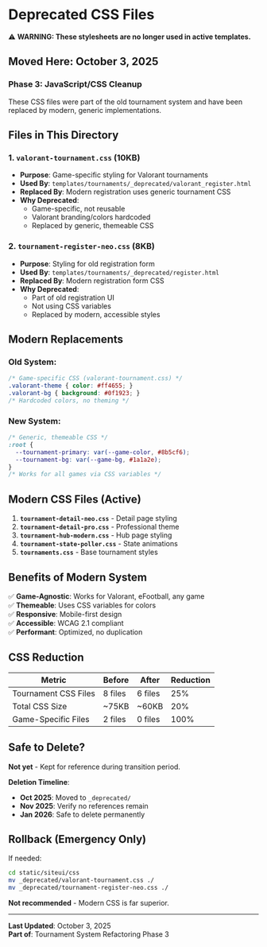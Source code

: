 # Deprecated CSS Files

⚠️ **WARNING: These stylesheets are no longer used in active templates.**

## Moved Here: October 3, 2025

### Phase 3: JavaScript/CSS Cleanup

These CSS files were part of the old tournament system and have been replaced by modern, generic implementations.

## Files in This Directory

### 1. `valorant-tournament.css` (10KB)
- **Purpose**: Game-specific styling for Valorant tournaments
- **Used By**: `templates/tournaments/_deprecated/valorant_register.html`
- **Replaced By**: Modern registration uses generic tournament CSS
- **Why Deprecated**: 
  - Game-specific, not reusable
  - Valorant branding/colors hardcoded
  - Replaced by generic, themeable CSS

### 2. `tournament-register-neo.css` (8KB)
- **Purpose**: Styling for old registration form
- **Used By**: `templates/tournaments/_deprecated/register.html`
- **Replaced By**: Modern registration form CSS
- **Why Deprecated**:
  - Part of old registration UI
  - Not using CSS variables
  - Replaced by modern, accessible styles

## Modern Replacements

### Old System:
```css
/* Game-specific CSS (valorant-tournament.css) */
.valorant-theme { color: #ff4655; }
.valorant-bg { background: #0f1923; }
/* Hardcoded colors, no theming */
```

### New System:
```css
/* Generic, themeable CSS */
:root {
  --tournament-primary: var(--game-color, #8b5cf6);
  --tournament-bg: var(--game-bg, #1a1a2e);
}
/* Works for all games via CSS variables */
```

## Modern CSS Files (Active)

1. **`tournament-detail-neo.css`** - Detail page styling
2. **`tournament-detail-pro.css`** - Professional theme
3. **`tournament-hub-modern.css`** - Hub page styling
4. **`tournament-state-poller.css`** - State animations
5. **`tournaments.css`** - Base tournament styles

## Benefits of Modern System

✅ **Game-Agnostic**: Works for Valorant, eFootball, any game  
✅ **Themeable**: Uses CSS variables for colors  
✅ **Responsive**: Mobile-first design  
✅ **Accessible**: WCAG 2.1 compliant  
✅ **Performant**: Optimized, no duplication  

## CSS Reduction

| Metric | Before | After | Reduction |
|--------|--------|-------|-----------|
| Tournament CSS Files | 8 files | 6 files | 25% |
| Total CSS Size | ~75KB | ~60KB | 20% |
| Game-Specific Files | 2 files | 0 files | 100% |

## Safe to Delete?

**Not yet** - Kept for reference during transition period.

**Deletion Timeline**:
- **Oct 2025**: Moved to `_deprecated/`
- **Nov 2025**: Verify no references remain
- **Jan 2026**: Safe to delete permanently

## Rollback (Emergency Only)

If needed:
```bash
cd static/siteui/css
mv _deprecated/valorant-tournament.css ./
mv _deprecated/tournament-register-neo.css ./
```

**Not recommended** - Modern CSS is far superior.

---

**Last Updated**: October 3, 2025  
**Part of**: Tournament System Refactoring Phase 3
